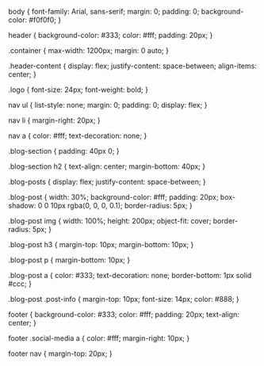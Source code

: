 
body {
    font-family: Arial, sans-serif;
    margin: 0;
    padding: 0;
    background-color: #f0f0f0;
}

header {
    background-color: #333;
    color: #fff;
    padding: 20px;
}

.container {
    max-width: 1200px;
    margin: 0 auto;
}

.header-content {
    display: flex;
    justify-content: space-between;
    align-items: center;
}

.logo {
    font-size: 24px;
    font-weight: bold;
}

nav ul {
    list-style: none;
    margin: 0;
    padding: 0;
    display: flex;
}

nav li {
    margin-right: 20px;
}

nav a {
    color: #fff;
    text-decoration: none;
}

.blog-section {
    padding: 40px 0;
}

.blog-section h2 {
    text-align: center;
    margin-bottom: 40px;
}

.blog-posts {
    display: flex;
    justify-content: space-between;
}

.blog-post {
    width: 30%;
    background-color: #fff;
    padding: 20px;
    box-shadow: 0 0 10px rgba(0, 0, 0, 0.1);
    border-radius: 5px;
}

.blog-post img {
    width: 100%;
    height: 200px;
    object-fit: cover;
    border-radius: 5px;
}

.blog-post h3 {
    margin-top: 10px;
    margin-bottom: 10px;
}

.blog-post p {
    margin-bottom: 10px;
}

.blog-post a {
    color: #333;
    text-decoration: none;
    border-bottom: 1px solid #ccc;
}

.blog-post .post-info {
    margin-top: 10px;
    font-size: 14px;
    color: #888;
}

footer {
    background-color: #333;
    color: #fff;
    padding: 20px;
    text-align: center;
}

footer .social-media a {
    color: #fff;
    margin-right: 10px;
}

footer nav {
    margin-top: 20px;
}